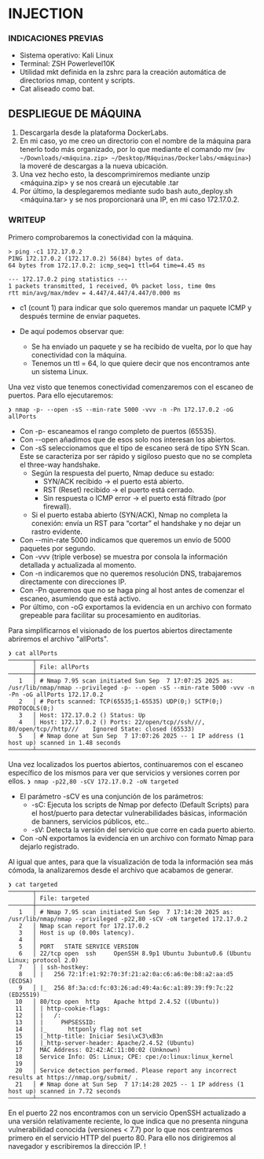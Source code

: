 # INJECTION
### INDICACIONES PREVIAS
* Sistema operativo: Kali Linux
* Terminal: ZSH Powerlevel10K
* Utilidad mkt definida en la zshrc para la creación automática de directorios nmap, content y scripts.
* Cat aliseado como bat.
## DESPLIEGUE DE MÁQUINA
1. Descargarla desde la plataforma DockerLabs.
2. En mi caso, yo me creo un directorio con el nombre de la máquina para tenerlo todo más organizado, por lo que mediante el comando mv (`mv ~/Downloads/<máquina.zip> ~/Desktop/Máquinas/Dockerlabs/<máquina>`) la moveré de descargas a la nueva ubicación.
3. Una vez hecho esto, la descomprimiremos mediante unzip <máquina.zip> y se nos creará un ejecutable .tar
4. Por último, la desplegaremos mediante sudo bash auto_deploy.sh <máquina.tar> y se nos proporcionará una IP, en mi caso 172.17.0.2.
### WRITEUP
Primero comprobaremos la conectividad con la máquina. 
```
> ping -c1 172.17.0.2
PING 172.17.0.2 (172.17.0.2) 56(84) bytes of data.
64 bytes from 172.17.0.2: icmp_seq=1 ttl=64 time=4.45 ms

--- 172.17.0.2 ping statistics ---
1 packets transmitted, 1 received, 0% packet loss, time 0ms
rtt min/avg/max/mdev = 4.447/4.447/4.447/0.000 ms
```

* c1 (count 1) para indicar que solo queremos mandar un paquete ICMP y después termine de enviar paquetes. 

* De aquí podemos observar que: 
  * Se ha enviado un paquete y se ha recibido de vuelta, por lo que hay conectividad con la máquina.
  * Tenemos un ttl = 64, lo que quiere decir que nos encontramos ante un sistema Linux.

Una vez visto que tenemos conectividad comenzaremos con el escaneo de puertos.  Para ello ejecutaremos:

``❯ nmap -p- --open -sS --min-rate 5000 -vvv -n -Pn 172.17.0.2 -oG allPorts``
* Con -p- escaneamos el rango completo de puertos (65535).
* Con --open añadimos que de esos solo nos interesan los abiertos.
* Con -sS seleccionamos que el tipo de escaneo será de tipo SYN Scan. Este se caracteriza por ser rápido y sigiloso puesto que no se completa el three-way handshake.
  * Según la respuesta del puerto, Nmap deduce su estado:
    * SYN/ACK recibido → el puerto está abierto.
    * RST (Reset) recibido → el puerto está cerrado.
    * Sin respuesta o ICMP error → el puerto está filtrado (por firewall).
  * Si el puerto estaba abierto (SYN/ACK), Nmap no completa la conexión: envía un RST para “cortar” el handshake y no dejar un rastro evidente.
* Con --min-rate 5000 indicamos que queremos un envío de 5000 paquetes por segundo.
* Con -vvv (triple verbose) se muestra por consola la información detallada y actualizada al momento.
* Con -n indicaremos que no queremos resolución DNS, trabajaremos directamente con direcciones IP.
* Con -Pn queremos que no se haga ping al host antes de comenzar el escaneo, asumiendo que está activo.
* Por último, con -oG exportamos la evidencia en un archivo con formato grepeable para facilitar su procesamiento en auditorias.

Para simplificarnos el visionado de los puertos abiertos directamente abriremos el archivo "allPorts".
```
❯ cat allPorts
───────┬─────────────────────────────────────────────────────────────────────────────────────────────────────────────────────────────────────────────────────────────────────────────────────
       │ File: allPorts
───────┼─────────────────────────────────────────────────────────────────────────────────────────────────────────────────────────────────────────────────────────────────────────────────────
   1   │ # Nmap 7.95 scan initiated Sun Sep  7 17:07:25 2025 as: /usr/lib/nmap/nmap --privileged -p- --open -sS --min-rate 5000 -vvv -n -Pn -oG allPorts 172.17.0.2
   2   │ # Ports scanned: TCP(65535;1-65535) UDP(0;) SCTP(0;) PROTOCOLS(0;)
   3   │ Host: 172.17.0.2 () Status: Up
   4   │ Host: 172.17.0.2 () Ports: 22/open/tcp//ssh///, 80/open/tcp//http///    Ignored State: closed (65533)
   5   │ # Nmap done at Sun Sep  7 17:07:26 2025 -- 1 IP address (1 host up) scanned in 1.48 seconds
───────┴─────────────────────────────────────────────────────────────────────────────────────────────────────────────────────────────────────────────────────────────────────────────────────
```
Una vez localizados los puertos abiertos, continuaremos con el escaneo específico de los mismos para ver que servicios y versiones corren por ellos.
``❯ nmap -p22,80 -sCV 172.17.0.2 -oN targeted``

* El parámetro -sCV es una conjunción de los parámetros:
  * -sC: Ejecuta los scripts de Nmap por defecto (Default Scripts) para el host/puerto para detectar vulnerabilidades básicas, información de banners, servicios públicos, etc..
  * -sV: Detecta la versión del servicio que corre en cada puerto abierto.
* Con -oN exportamos la evidencia en un archivo con formato Nmap para dejarlo registrado.

Al igual que antes, para que la visualización de toda la información sea más cómoda, la analizaremos desde el archivo que acabamos de generar.
```
❯ cat targeted
───────┬─────────────────────────────────────────────────────────────────────────────────────────────────────────────────────────────────────────────────────────────────────────────────────
       │ File: targeted
───────┼─────────────────────────────────────────────────────────────────────────────────────────────────────────────────────────────────────────────────────────────────────────────────────
   1   │ # Nmap 7.95 scan initiated Sun Sep  7 17:14:20 2025 as: /usr/lib/nmap/nmap --privileged -p22,80 -sCV -oN targeted 172.17.0.2
   2   │ Nmap scan report for 172.17.0.2
   3   │ Host is up (0.00s latency).
   4   │ 
   5   │ PORT   STATE SERVICE VERSION
   6   │ 22/tcp open  ssh     OpenSSH 8.9p1 Ubuntu 3ubuntu0.6 (Ubuntu Linux; protocol 2.0)
   7   │ | ssh-hostkey: 
   8   │ |   256 72:1f:e1:92:70:3f:21:a2:0a:c6:a6:0e:b8:a2:aa:d5 (ECDSA)
   9   │ |_  256 8f:3a:cd:fc:03:26:ad:49:4a:6c:a1:89:39:f9:7c:22 (ED25519)
  10   │ 80/tcp open  http    Apache httpd 2.4.52 ((Ubuntu))
  11   │ | http-cookie-flags: 
  12   │ |   /: 
  13   │ |     PHPSESSID: 
  14   │ |_      httponly flag not set
  15   │ |_http-title: Iniciar Sesi\xC3\xB3n
  16   │ |_http-server-header: Apache/2.4.52 (Ubuntu)
  17   │ MAC Address: 02:42:AC:11:00:02 (Unknown)
  18   │ Service Info: OS: Linux; CPE: cpe:/o:linux:linux_kernel
  19   │ 
  20   │ Service detection performed. Please report any incorrect results at https://nmap.org/submit/ .
  21   │ # Nmap done at Sun Sep  7 17:14:28 2025 -- 1 IP address (1 host up) scanned in 7.72 seconds
───────┴─────────────────────────────────────────────────────────────────────────────────────────────────────────────────────────────────────────────────────────────────────────────────────
```
En el puerto 22 nos encontramos con un servicio OpenSSH actualizado a una versión relativamente reciente, lo que indica que no presenta ninguna vulnerabilidad conocida (versiones < 7.7) por lo que nos centraremos primero en el servicio HTTP del puerto 80.  Para ello nos dirigiremos al navegador y escribiremos la dirección IP. 
!
